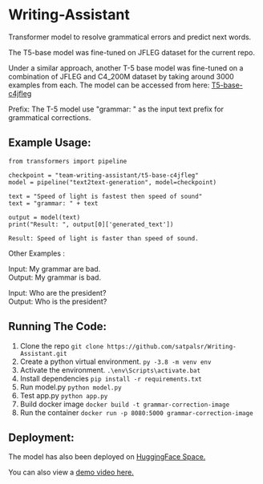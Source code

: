 # Writing-Assistant
Transformer model to resolve grammatical errors and predict next words.

The T5-base model was fine-tuned on JFLEG dataset for the current repo.

Under a similar approach, another T-5 base model was fine-tuned on a combination of JFLEG and C4_200M dataset by taking around 3000 examples from each.
The model can be accessed from here: [T5-base-c4jfleg](https://huggingface.co/team-writing-assistant/t5-base-c4jfleg)

Prefix: The T-5 model use "grammar: " as the input text prefix for grammatical corrections.

## Example Usage:

```
from transformers import pipeline

checkpoint = "team-writing-assistant/t5-base-c4jfleg"
model = pipeline("text2text-generation", model=checkpoint)

text = "Speed of light is fastest then speed of sound"
text = "grammar: " + text

output = model(text)
print("Result: ", output[0]['generated_text'])
```
```
Result: Speed of light is faster than speed of sound.
```
Other Examples :   
   
Input: My grammar are bad.   
Output: My grammar is bad.

Input: Who are the president?   
Output: Who is the president?

## Running The Code:
1. Clone the repo
   ```git clone https://github.com/satpalsr/Writing-Assistant.git```
2. Create a python virtual environment.
   ```py -3.8 -m venv env```
3. Activate the environment.
   ```.\env\Scripts\activate.bat```
4. Install dependencies
   ```pip install -r requirements.txt```
5. Run model.py
   ```python model.py```
6. Test app.py
   ```python app.py```
7. Build docker image
   ```docker build -t grammar-correction-image```
8. Run the container
   ```docker run -p 8080:5000 grammar-correction-image``` 

## Deployment:
The model has also been deployed on [HuggingFace Space.](https://huggingface.co/spaces/satpalsr/grammar-correction)

You can also view a [demo video here.](https://twitter.com/SatpalPatawat/status/1461939258495700994)
